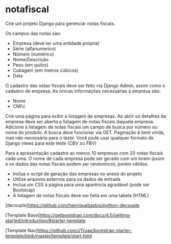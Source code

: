 # notafiscal
Crie um projeto Django para gerenciar notas fiscais.

Os campos das notas são:  

- Empresa (deve ter uma entidade própria)
- Série (alfanumerico)
- Número (numérico)
- Nome/Descrição
- Peso (em quilos)
- Cubagem (em metros cúbicos)
- Data  

O cadastro das notas fiscais deve ser feito via Django Admin, assim como o cadastro de empresa.
As únicas informações necessárias à empresa são:  
- Nome
- CNPJ.  

Crie uma página para exibir a listagem de empresas.
Ao abrir os detalhes da empresa deve ser aberta a listagem de notas fiscais daquela empresa.  
Adicione à listagem de notas fiscais um campo de busca por número ou nome do produto.
A busca deve funcionar via GET.
Paginação é bem vinda, mas não necessária para o teste.
Você pode usar qualquer formato de Django views para este teste (CBV ou FBV)  

Para a apresentação cadastre ao menos 10 empresas com 20 notas fiscais cada uma.
O nome de cada empresa pode ser gerado com um lorem ipsum e os dados das notas fiscais podem ser randomicos, porém válidos.
- Inclua o script de geração das empresas no anexo do projeto
- Utilize arquivos externos para os dados de entrada
- Inclua um CSS à página para uma aparência agradável (pode ser Bootstrap)
- A listagem de notas fiscais deve ser feita em uma tabela (HTML)

[decouple]https://github.com/henriquebastos/python-decouple

[Template Base]https://getbootstrap.com/docs/4.0/getting-started/introduction/#starter-template

[Template Nav]https://github.com/JTruax/bootstrap-starter-template/blob/master/template/start.html
